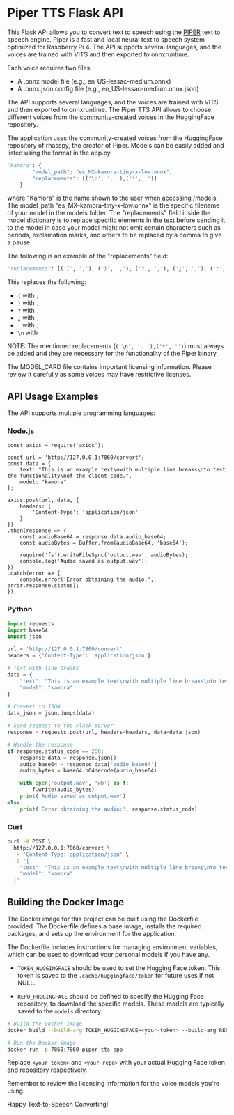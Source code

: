 # Piper TTS Flask API

This Flask API allows you to convert text to speech using the [PIPER](https://github.com/rhasspy/piper) text to speech engine. Piper is a fast and local neural text to speech system optimized for Raspberry Pi 4. The API supports several languages, and the voices are trained with VITS and then exported to onnxruntime.


Each voice requires two files:

- A .onnx model file (e.g., en_US-lessac-medium.onnx)
- A .onnx.json config file (e.g., en_US-lessac-medium.onnx.json)

The API supports several languages, and the voices are trained with VITS and then exported to onnxruntime. The Piper TTS API allows to choose different voices from the [community-created voices](https://huggingface.co/rhasspy/piper-voices/tree/main) in the HuggingFace repository.

The application uses the community-created voices from the HuggingFace repository of rhasspy, the creator of Piper. Models can be easily added and listed using the format in the app.py

```python
"kamora": {
        "model_path": "es_MX-kamora-tiny-x-low.onnx",
        "replacements": [('\n', '. '),('*', '')]
    }
```
where "Kamora" is the name shown to the user when accessing /models. 
The model_path "es_MX-kamora-tiny-x-low.onnx" is the specific filename of your model in the models folder. The "replacements" field inside the model dictionary is to replace specific elements in the text before sending it to the model in case your model might not omit certain characters such as periods, exclamation marks, and others to be replaced by a comma to give a pause.

The following is an example of the "replacements" field:

```python
"replacements": [('(', ','), (')', ','), ('?', ','), ('¿', ','), (':', ','), ('\n', ' ')]
```
This replaces the following:

- `(` with `,`
- `)` with `,`
- `?` with `,`
- `¿` with `,`
- `:` with `,`
- `\n` with ` ` 

NOTE: The mentioned replacements (`('\n', '. '),('*', '')`) must always be added and they are necessary for the functionality of the Piper binary.

The MODEL_CARD file contains important licensing information. Please review it carefully as some voices may have restrictive licenses.

## API Usage Examples

The API supports multiple programming languages: 

### Node.js 

```node
const axios = require('axios');

const url = 'http://127.0.0.1:7860/convert';
const data = {
    text: "This is an example text\nwith multiple line breaks\nto test the functionality\nof the client code.",
    model: "kamora"
};

axios.post(url, data, {
    headers: {
        'Content-Type': 'application/json'
    }
})
.then(response => {
    const audioBase64 = response.data.audio_base64;
    const audioBytes = Buffer.from(audioBase64, 'base64');

    require('fs').writeFileSync('output.wav', audioBytes);
    console.log('Audio saved as output.wav');
})
.catch(error => {
    console.error('Error obtaining the audio:', error.response.status);
});
```

### Python

```python
import requests
import base64
import json

url = 'http://127.0.0.1:7860/convert'
headers = {'Content-Type': 'application/json'}

# Text with line breaks
data = {
    "text": "This is an example text\nwith multiple line breaks\nto test the functionality\nof the client code.",
    "model": "kamora"
}

# Convert to JSON
data_json = json.dumps(data)

# Send request to the Flask server
response = requests.post(url, headers=headers, data=data_json)

# Handle the response
if response.status_code == 200:
    response_data = response.json()
    audio_base64 = response_data['audio_base64']
    audio_bytes = base64.b64decode(audio_base64)

    with open('output.wav', 'wb') as f:
        f.write(audio_bytes)
    print('Audio saved as output.wav')
else:
    print('Error obtaining the audio:', response.status_code)
```

### Curl

```bash
curl -X POST \
  http://127.0.0.1:7860/convert \
  -H 'Content-Type: application/json' \
  -d '{
    "text": "This is an example text\nwith multiple line breaks\nto test the functionality\nof the client code.",
    "model": "kamora"
  }'

```

## Building the Docker Image

The Docker image for this project can be built using the Dockerfile provided. The Dockerfile defines a base image, installs the required packages, and sets up the environment for the application.

The Dockerfile includes instructions for managing environment variables, which can be used to download your personal models if you have any. 

- `TOKEN_HUGGINGFACE` should be used to set the Hugging Face token. This token is saved to the `.cache/huggingface/token` for future uses if not NULL.

- `REPO_HUGGINGFACE` should be defined to specify the Hugging Face repository, to download the specific models. These models are typically saved to the `models` directory.
```bash
# Build the Docker image
docker build --build-arg TOKEN_HUGGINGFACE=<your-token> --build-arg REPO_HUGGINGFACE=<your-repo> -t piper-tts-app .

# Run the Docker image
docker run -p 7860:7860 piper-tts-app
```
Replace `<your-token>` and `<your-repo>` with your actual Hugging Face token and repository respectively.

Remember to review the licensing information for the voice models you're using. 

Happy Text-to-Speech Converting!
